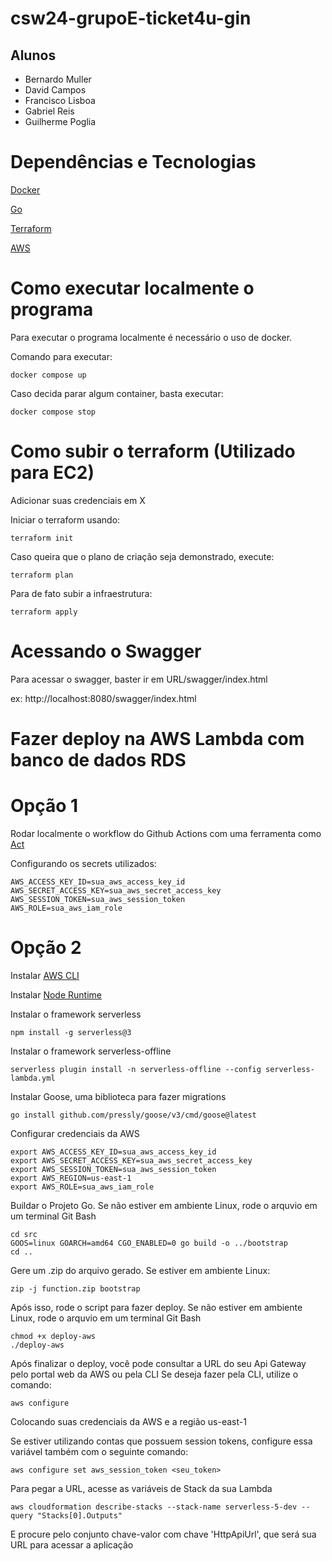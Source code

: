 # csw24-grupoE-ticket4u-gin

## Alunos 
- Bernardo Muller
- David Campos
- Francisco Lisboa
- Gabriel Reis
- Guilherme Poglia
  
# Dependências e Tecnologias
[Docker](https://www.docker.com/)

[Go](https://go.dev/)

[Terraform](https://www.terraform.io/)

[AWS](https://aws.amazon.com/)

# Como executar localmente o programa

Para executar o programa localmente é necessário o uso de docker. 

Comando para executar: 

```
docker compose up
```

Caso decida parar algum container, basta executar:

```
docker compose stop
```

# Como subir o terraform (Utilizado para EC2)

Adicionar suas credenciais em X

Iniciar o terraform usando:
```
terraform init
```

Caso queira que o plano de criação seja demonstrado, execute:

```
terraform plan
```

Para de fato subir a infraestrutura:

```
terraform apply
```

# Acessando o Swagger

Para acessar o swagger, baster ir em URL/swagger/index.html 

ex: http://localhost:8080/swagger/index.html

# Fazer deploy na AWS Lambda com banco de dados RDS

# Opção 1
Rodar localmente o workflow do Github Actions com uma ferramenta como [Act](https://github.com/nektos/act)

Configurando os secrets utilizados:

```
AWS_ACCESS_KEY_ID=sua_aws_access_key_id
AWS_SECRET_ACCESS_KEY=sua_aws_secret_access_key
AWS_SESSION_TOKEN=sua_aws_session_token
AWS_ROLE=sua_aws_iam_role
```

# Opção 2

Instalar [AWS CLI](https://docs.aws.amazon.com/cli/latest/userguide/getting-started-install.html)

Instalar [Node Runtime](https://nodejs.org)

Instalar o framework serverless

```
npm install -g serverless@3
```

Instalar o framework serverless-offline

```
serverless plugin install -n serverless-offline --config serverless-lambda.yml
```
Instalar Goose, uma biblioteca para fazer migrations

```
go install github.com/pressly/goose/v3/cmd/goose@latest
```

Configurar credenciais da AWS

```
export AWS_ACCESS_KEY_ID=sua_aws_access_key_id
export AWS_SECRET_ACCESS_KEY=sua_aws_secret_access_key
export AWS_SESSION_TOKEN=sua_aws_session_token
export AWS_REGION=us-east-1
export AWS_ROLE=sua_aws_iam_role
```

Buildar o Projeto Go. Se não estiver em ambiente Linux, rode o arquvio em um terminal Git Bash

```
cd src
GOOS=linux GOARCH=amd64 CGO_ENABLED=0 go build -o ../bootstrap
cd ..
```

Gere um .zip do arquivo gerado. Se estiver em ambiente Linux:

```
zip -j function.zip bootstrap
```
Após isso, rode o script para fazer deploy. Se não estiver em ambiente Linux, rode o arquvio em um terminal Git Bash

```
chmod +x deploy-aws
./deploy-aws
```

Após finalizar o deploy, você pode consultar a URL do seu Api Gateway pelo portal web da AWS ou pela CLI
Se deseja fazer pela CLI, utilize o comando:

```
aws configure
```
Colocando suas credenciais da AWS e a região us-east-1

Se estiver utilizando contas que possuem session tokens, configure essa variável também com o seguinte comando:

```
aws configure set aws_session_token <seu_token>
```

Para pegar a URL, acesse as variáveis de Stack da sua Lambda

```
aws cloudformation describe-stacks --stack-name serverless-5-dev --query "Stacks[0].Outputs"  
```

E procure pelo conjunto chave-valor com chave 'HttpApiUrl', que será sua URL para acessar a aplicação